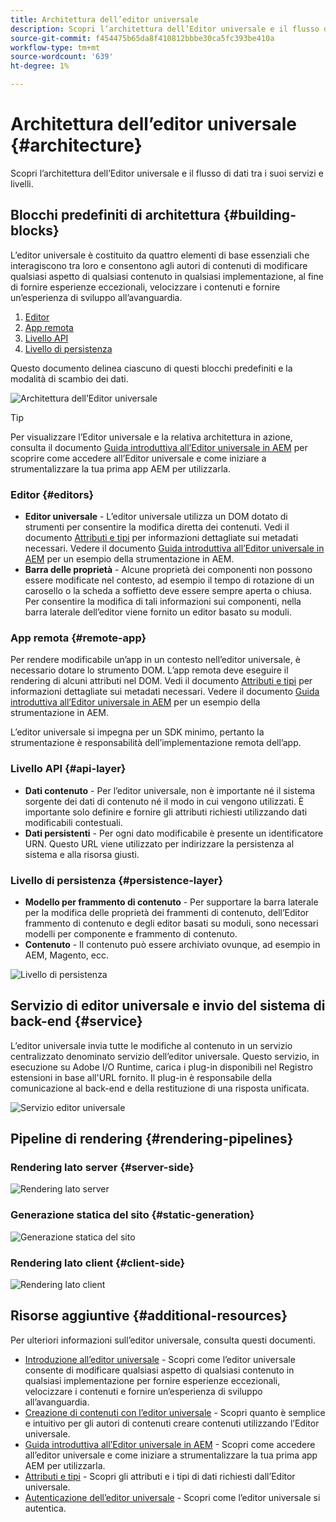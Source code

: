 ```yaml
---
title: Architettura dell’editor universale
description: Scopri l’architettura dell’Editor universale e il flusso di dati tra i suoi servizi e livelli.
source-git-commit: f454475b65da8f410812bbbe30ca5fc393be410a
workflow-type: tm+mt
source-wordcount: '639'
ht-degree: 1%

---
```



# Architettura dell’editor universale {#architecture}

Scopri l’architettura dell’Editor universale e il flusso di dati tra i suoi servizi e livelli.

## Blocchi predefiniti di architettura {#building-blocks}

L’editor universale è costituito da quattro elementi di base essenziali che interagiscono tra loro e consentono agli autori di contenuti di modificare qualsiasi aspetto di qualsiasi contenuto in qualsiasi implementazione, al fine di fornire esperienze eccezionali, velocizzare i contenuti e fornire un’esperienza di sviluppo all’avanguardia.

1. [Editor](#editors)
1. [App remota](#remote-app)
1. [Livello API](#api-layer)
1. [Livello di persistenza](#persistence-layer)

Questo documento delinea ciascuno di questi blocchi predefiniti e la modalità di scambio dei dati.

![Architettura dell’Editor universale](assets/architecture.png)

>[!TIP]
>
>Per visualizzare l’Editor universale e la relativa architettura in azione, consulta il documento [Guida introduttiva all’Editor universale in AEM](getting-started.md) per scoprire come accedere all’Editor universale e come iniziare a strumentalizzare la tua prima app AEM per utilizzarla.

### Editor {#editors}

* **Editor universale** - L’editor universale utilizza un DOM dotato di strumenti per consentire la modifica diretta dei contenuti. Vedi il documento [Attributi e tipi](attributes-types.md) per informazioni dettagliate sui metadati necessari. Vedere il documento [Guida introduttiva all’Editor universale in AEM](getting-started.md) per un esempio della strumentazione in AEM.
* **Barra delle proprietà** - Alcune proprietà dei componenti non possono essere modificate nel contesto, ad esempio il tempo di rotazione di un carosello o la scheda a soffietto deve essere sempre aperta o chiusa. Per consentire la modifica di tali informazioni sui componenti, nella barra laterale dell’editor viene fornito un editor basato su moduli.

### App remota {#remote-app}

Per rendere modificabile un’app in un contesto nell’editor universale, è necessario dotare lo strumento DOM. L’app remota deve eseguire il rendering di alcuni attributi nel DOM. Vedi il documento [Attributi e tipi](attributes-types.md) per informazioni dettagliate sui metadati necessari. Vedere il documento [Guida introduttiva all’Editor universale in AEM](getting-started.md) per un esempio della strumentazione in AEM.

L’editor universale si impegna per un SDK minimo, pertanto la strumentazione è responsabilità dell’implementazione remota dell’app.

### Livello API {#api-layer}

* **Dati contenuto** - Per l’editor universale, non è importante né il sistema sorgente dei dati di contenuto né il modo in cui vengono utilizzati. È importante solo definire e fornire gli attributi richiesti utilizzando dati modificabili contestuali.
* **Dati persistenti** - Per ogni dato modificabile è presente un identificatore URN. Questo URL viene utilizzato per indirizzare la persistenza al sistema e alla risorsa giusti.

### Livello di persistenza {#persistence-layer}

* **Modello per frammento di contenuto** - Per supportare la barra laterale per la modifica delle proprietà dei frammenti di contenuto, dell’Editor frammento di contenuto e degli editor basati su moduli, sono necessari modelli per componente e frammento di contenuto.
* **Contenuto** - Il contenuto può essere archiviato ovunque, ad esempio in AEM, Magento, ecc.

![Livello di persistenza](assets/persistence-layer.png)

## Servizio di editor universale e invio del sistema di back-end {#service}

L’editor universale invia tutte le modifiche al contenuto in un servizio centralizzato denominato servizio dell’editor universale. Questo servizio, in esecuzione su Adobe I/O Runtime, carica i plug-in disponibili nel Registro estensioni in base all&#39;URL fornito. Il plug-in è responsabile della comunicazione al back-end e della restituzione di una risposta unificata.

![Servizio editor universale](assets/universal-editor-service.png)

## Pipeline di rendering {#rendering-pipelines}

### Rendering lato server {#server-side}

![Rendering lato server](assets/server-side.png)

### Generazione statica del sito {#static-generation}

![Generazione statica del sito](assets/static-generation.png)

### Rendering lato client {#client-side}

![Rendering lato client](assets/client-side.png)

## Risorse aggiuntive {#additional-resources}

Per ulteriori informazioni sull’editor universale, consulta questi documenti.

* [Introduzione all’editor universale](introduction.md) - Scopri come l’editor universale consente di modificare qualsiasi aspetto di qualsiasi contenuto in qualsiasi implementazione per fornire esperienze eccezionali, velocizzare i contenuti e fornire un’esperienza di sviluppo all’avanguardia.
* [Creazione di contenuti con l’editor universale](authoring.md) - Scopri quanto è semplice e intuitivo per gli autori di contenuti creare contenuti utilizzando l’Editor universale.
* [Guida introduttiva all’Editor universale in AEM](getting-started.md) - Scopri come accedere all’editor universale e come iniziare a strumentalizzare la tua prima app AEM per utilizzarla.
* [Attributi e tipi](attributes-types.md) - Scopri gli attributi e i tipi di dati richiesti dall’Editor universale.
* [Autenticazione dell’editor universale](authentication.md) - Scopri come l’editor universale si autentica.
